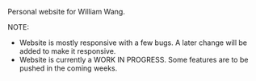 Personal website for William Wang. 

NOTE: 
- Website is mostly responsive with a few bugs. A later change will be added to make it responsive. 
- Website is currently a WORK IN PROGRESS. Some features are to be pushed in the coming weeks. 
